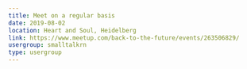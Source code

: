 ```yaml
---
title: Meet on a regular basis
date: 2019-08-02
location: Heart and Soul, Heidelberg
link: https://www.meetup.com/back-to-the-future/events/263506829/
usergroup: smalltalkrn
type: usergroup
---
```

